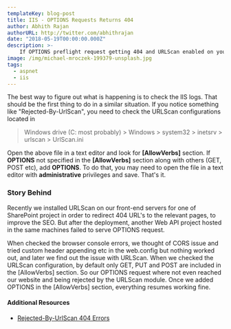 ```yaml
---
templateKey: blog-post
title: IIS - OPTIONS Requests Returns 404
author: Abhith Rajan
authorURL: http://twitter.com/abhithrajan
date: "2018-05-19T00:00:00.000Z"
description: >-
    If OPTIONS preflight request getting 404 and URLScan enabled on your hosting machine, check out this article.
image: /img/michael-mroczek-199379-unsplash.jpg
tags:
  - aspnet
  - iis
---
```


The best way to figure out what is happening is to check the IIS logs. That should be the first thing to do in a similar situation. If you notice something like "Rejected-By-UrlScan", you need to check the URLScan configurations located in

> Windows drive (C: most probably) > Windows > system32 > inetsrv > urlscan > UrlScan.ini

Open the above file in a text editor and look for **[AllowVerbs]** section. If **OPTIONS** not specified in the **[AllowVerbs]** section along with others (GET, POST etc), add **OPTIONS**. To do that, you may need to open the file in a text editor with **administrative** privileges and save. That's it.

### Story Behind

Recently we installed URLScan on our front-end servers for one of SharePoint project in order to redirect 404 URL's to the relevant pages, to improve the SEO. But after the deployment, another Web API project hosted in the same machines failed to serve OPTIONS request.

When checked the browser console errors, we thought of CORS issue and tried custom header appending etc in the web.config but nothing worked out, and later we find out the issue with URLScan. When we checked the URLScan configuration, by default only GET, PUT and POST are included in the [AllowVerbs] section. So our OPTIONS request where not even reached our website and being rejected by the URLScan module. Once we added OPTIONS in the [AllowVerbs] section, everything resumes working fine.

#### Additional Resources

* [Rejected-By-UrlScan 404 Errors](http://www.pressthered.com/rejected-by-urlscan_404_errors/)
